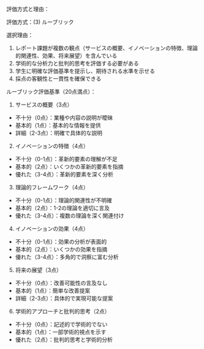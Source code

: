 評価方式と理由：

評価方式：(3) ルーブリック

選択理由：
1. レポート課題が複数の観点（サービスの概要、イノベーションの特徴、理論的関連性、効果、将来展望）を含んでいる
2. 学術的な分析力と批判的思考を評価する必要がある
3. 学生に明確な評価基準を提示し、期待される水準を示せる
4. 採点の客観性と一貫性を確保できる

ルーブリック評価基準（20点満点）：

1. サービスの概要（3点）
- 不十分（0点）：業種や内容の説明が曖昧
- 基本的（1点）：基本的な情報を提供
- 詳細（2-3点）：明確で具体的な説明

2. イノベーションの特徴（4点）
- 不十分（0-1点）：革新的要素の理解が不足
- 基本的（2点）：いくつかの革新的要素を指摘
- 優れた（3-4点）：革新的要素を深く分析

3. 理論的フレームワーク（4点）
- 不十分（0-1点）：理論的関連性が不明確
- 基本的（2点）：1-2の理論を適切に言及
- 優れた（3-4点）：複数の理論を深く関連付け

4. イノベーションの効果（4点）
- 不十分（0-1点）：効果の分析が表面的
- 基本的（2点）：いくつかの効果を指摘
- 優れた（3-4点）：多角的で洞察に富む分析

5. 将来の展望（3点）
- 不十分（0点）：改善可能性の言及なし
- 基本的（1点）：簡単な改善提案
- 詳細（2-3点）：具体的で実現可能な提案

6. 学術的アプローチと批判的思考（2点）
- 不十分（0点）：記述的で学術的でない
- 基本的（1点）：一部学術的視点を示す
- 優れた（2点）：批判的思考と学術的分析